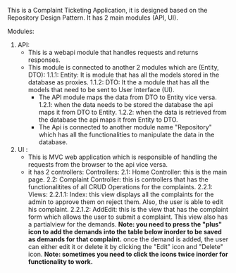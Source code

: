 This is a Complaint Ticketing Application, it is designed based on the Repository Design Pattern.
It has 2 main modules (API, UI).

Modules:
  1. API:
     - This is a webapi module that handles requests and returns responses.
     - This module is connected to another 2 modules which are (Entity, DTO):
         1.1.1: Entity: It is module that has all the models stored in the database as proxies.
         1.1.2: DTO: It the a module that has all the models that need to be sent to User Interface (UI).
       - The API module maps the data from DTO to Entity vice versa.
         1.2.1: when the data needs to be stored the database the api maps it from DTO to Entity.
         1.2.2: when the data is retrieved from the database the api maps it from Entity to DTO.
       - The Api is connected to another module name "Repository" which has all the functionalities to manipulate the data in the database.
  2. UI :
     - This is MVC web application which is responsible of handling the requests from the browser to the api vice versa.
     - it has 2 controllers:
       Controllers:
         2.1: Home Controller: this is the main page.
         2.2: Complaint Controller: this is controllers that has the functionalitites of all CRUD Operations for the complaints.
           2.2.1: Views:
               2.2.1.1: Index: this view displays all the complaints for the admin to approve them on reject them. Also, the user is able to edit his complaint.
               2.2.1.2: AddEdit: this is the view that has the complaint form which allows the user to submit a complaint. This view also has a partialview for the                             demands.
                         **Note: you need to press the "plus" icon to add the demands into the table below inorder to be saved as demands for that complaint.**
                         once the demand is added, the user can either edit it or delete it by clicking the "Edit" icon and "Delete" icon.
                         **Note: sometimes you need to click the icons twice inorder for functionality to work.**
